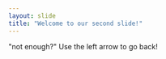 ```yaml
---
layout: slide
title: "Welcome to our second slide!"
---
```

"not enough?"
Use the left arrow to go back!
